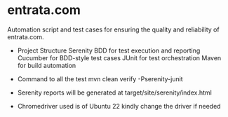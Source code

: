 # entrata.com
Automation script and test cases for ensuring the quality and reliability of entrata.com.

- Project Structure
Serenity BDD for test execution and reporting
Cucumber for BDD-style test cases
JUnit for test orchestration
Maven for build automation

- Command to all the test
mvn clean verify -Pserenity-junit

- Serenity reports will be generated at
target/site/serenity/index.html

- Chromedriver used is of Ubuntu 22
kindly change the driver if needed

